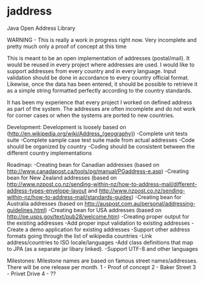 jaddress
========

Java Open Address Library

WARNING - This is really a work in progress right now. Very incomplete and pretty much only a proof of concept at this time

This is meant to be an open implementation of addresses (postal/mail). It would be reused in every project where addresses
are used. I would like to support addresses from every country and in every language. Input validation should be done in
accordance to every country official format. Likewise, once the data has been entered, it should be possible to retrieve
it as a simple string formatted perfectly according to the country standards.

It has been my experience that every project I worked on defined address as part of the system. The addresses are often
incomplete and do not work for corner cases or when the systems are ported to new countries.

Development:
Development is loosely based on (http://en.wikipedia.org/wiki/Address_(geography))
-Complete unit tests suite
-Complete sample case test suite made from actual addresses
-Code should be organized by country
-Coding should be consistent between the different country implementations

Roadmap:
-Creating bean for Canadian addresses
(based on http://www.canadapost.ca/tools/pg/manual/PGaddress-e.asp)
-Creating bean for New Zealand addresses
(based on http://www.nzpost.co.nz/sending-within-nz/how-to-address-mail/different-address-types-envelope-layout
and http://www.nzpost.co.nz/sending-within-nz/how-to-address-mail/standards-guides)
-Creating bean for Australia addresses
(based on http://auspost.com.au/personal/addressing-guidelines.html)
-Creating bean for USA addresses
(based on http://pe.usps.gov/text/pub28/welcome.htm)
-Creating proper output for the existing addresses
-Add proper input validation to existing addresses
-Create a demo application for existing addresses
-Support other address formats going through the list of wikipedia countries
-Link address/countries to ISO locale/languages
-Add class definitions that map to JPA (as a separate jar libary linked).
-Support UTF-8 and other languages

Milestones:
Milestone names are based on famous street names/addresses. There will be one release per month.
1 - Proof of concept
2 - Baker Street
3 - Privet Drive
4 - ??